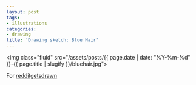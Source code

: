 ```yaml
---
layout: post
tags:
- illustrations
categories:
- drawing
title: 'Drawing sketch: Blue Hair'
---
```


<img class="fluid" src="/assets/posts/{{ page.date | date: "%Y-%m-%d" }}-{{ page.title | slugify }}/bluehair.jpg">

For [redditgetsdrawn](https://www.reddit.com/r/redditgetsdrawn/comments/4jakp0/someone_told_me_to_post_here_with_my_new_hair/)
